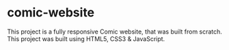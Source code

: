 # comic-website
This project is a fully responsive Comic website, that was built from scratch. This project was built using HTML5, CSS3 & JavaScript.
